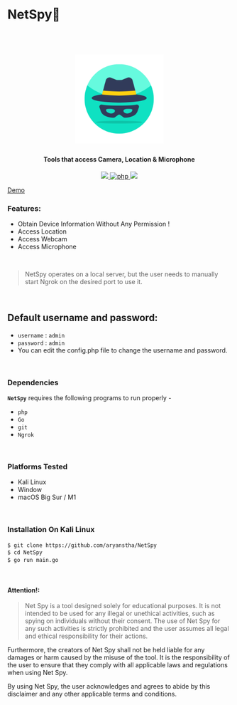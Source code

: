 # NetSpy🔎
<h1 align="center">
  <br>
  <a href="https://github.com/Aryanstha/NetSpy"><img width="200" height="200" src="https://github.com/Aryanstha/NetSpy/blob/main/web/favicon.png?raw=true"  alt="NetSpy"></a>

</h1>

<h4 align="center">Tools that access Camera, Location & Microphone</h4>

<p align="center">

  <a href="https://go.dev">
    <img src="https://img.shields.io/badge/Go-v1.19.2-blue">
  </a>
  <a href="https://php.net">
    <img src="https://img.shields.io/badge/php-8.2.1-darkblue"
         alt="php">
  </a>

  <a href="https://en.wikipedia.org/wiki/Linux">
    <img src="https://img.shields.io/badge/Platform-Linux-red">
  </a>

</p>

<a href="https://netspy.orphiic.repl.co/panel.php" >Demo</a>

### Features:

- Obtain Device Information Without Any Permission !
- Access Location
- Access Webcam 
- Access Microphone 

<br>

> NetSpy operates on a local server, but the user needs to manually start Ngrok on the desired port to use it.
<br>

## Default username and password:
- `username` : `admin`
- `password` : `admin`
- You can edit the config.php file to change the username and password.
<br>

### Dependencies

**`NetSpy`** requires the following programs to run properly - 
- `php`
- `Go`
- `git`
- `Ngrok`

<br>

### Platforms Tested

- Kali Linux
- Window
- macOS Big Sur / M1 
<br>

### Installation On Kali Linux 


```bash
$ git clone https://github.com/aryanstha/NetSpy
$ cd NetSpy
$ go run main.go
```
<br>


#### Attention!:
>Net Spy is a tool designed solely for educational purposes. It is not intended to be used for any illegal or unethical activities, such as spying on individuals without their consent. The use of Net Spy for any such activities is strictly prohibited and the user assumes all legal and ethical responsibility for their actions.

Furthermore, the creators of Net Spy shall not be held liable for any damages or harm caused by the misuse of the tool. It is the responsibility of the user to ensure that they comply with all applicable laws and regulations when using Net Spy.

By using Net Spy, the user acknowledges and agrees to abide by this disclaimer and any other applicable terms and conditions.
</p>
